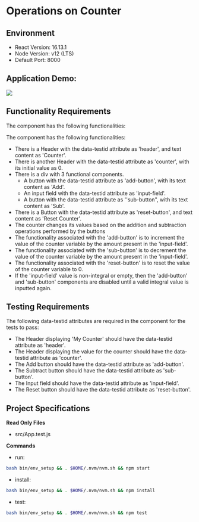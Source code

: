 # Operations on Counter

## Environment 

- React Version: 16.13.1
- Node Version: v12 (LTS)
- Default Port: 8000

## Application Demo:

![](https://hrcdn.net/s3_pub/istreet-assets/YmsTc-lfFHcpqQWz5cEXzw/ezgif.com-gif-maker%20(1).gif)

## Functionality Requirements

The component has the following functionalities: 


The component has the following functionalities: 

- There is a Header with the data-testid attribute as 'header', and text content as 'Counter'.
- There is another Header with the data-testid attribute as 'counter', with its initial value as 0. 
- There is a div with 3 functional components.
    - A button with the data-testid attribute as 'add-button', with its text content as 'Add'.
    - An input field with the data-testid attribute as 'input-field'.
    - A button with the data-testid attribute as ''sub-button", with its text content as 'Sub'.
- There is a Button with the data-testid attribute as 'reset-button', and text content as 'Reset Counter'.
- The counter changes its values based on the addition and subtraction operations performed by the buttons
- The functionality associated with the 'add-button' is to increment the value of the counter variable by the amount present in the 'input-field'.
- The functionality associated with the 'sub-button' is to decrement the value of the counter variable by the amount present in the 'input-field'.
- The functionality associated with the 'reset-button' is to reset the value of the counter variable to 0.
- If the 'input-field' value is non-integral or empty, then the 'add-button' and 'sub-button' components are disabled until a valid integral value is inputted again.

## Testing Requirements

The following data-testid attributes are required in the component for the tests to pass:

- The Header displaying 'My Counter' should have the data-testid attribute as 'header'.
- The Header displaying the value for the counter should have the data-testid attribute as 'counter'.
- The Add button should have the data-testid attribute as 'add-button'.
- The Subtract button should have the data-testid attribute as 'sub-button'.
- The Input field should have the data-testid attribute as 'input-field'.
- The Reset button should have the data-testid attribute as 'reset-button'.

## Project Specifications

**Read Only Files**
- src/App.test.js

**Commands**
- run: 
```bash
bash bin/env_setup && . $HOME/.nvm/nvm.sh && npm start
```
- install: 
```bash
bash bin/env_setup && . $HOME/.nvm/nvm.sh && npm install
```
- test: 
```bash
bash bin/env_setup && . $HOME/.nvm/nvm.sh && npm test
```
